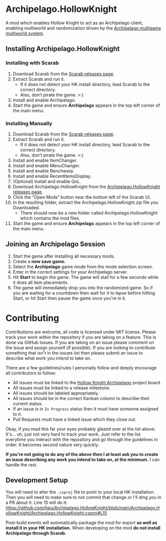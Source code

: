# Archipelago.HollowKnight

A mod which enables Hollow Knight to act as an Archipelago client, enabling multiworld and randomization driven by the [Archipelago multigame multiworld system](https://archipelago.gg).

## Installing Archipelago.HollowKnight
### Installing with Scarab
1. Download Scarab from the [Scarab releases page](https://github.com/fifty-six/Scarab/releases).
2. Extract Scarab and run it.
	* If it does not detect your HK install directory, lead Scarab to the correct directory.
	* Also, don’t pirate the game. >:(
3. Install and enable Archipelago.
4. Start the game and ensure **Archipelago** appears in the top left corner of the main menu.

### Installing Manually
1. Download Scarab from the [Scarab releases page](https://github.com/fifty-six/Scarab/releases).
2. Extract Scarab and run it.
	* If it does not detect your HK install directory, lead Scarab to the correct directory.
	* Also, don’t pirate the game. >:(
3. Install and enable ItemChanger.
4. Install and enable MenuChanger.
5. Install and enable Benchwarp.
6. Install and enable RecentItemsDisplay.
7. (Optional) Install and enable QoL.
8. Download Archipelago.HollowKnight from the [Archipelago.HollowKnight releases page]().
9. Click the “Open Mods” button near the bottom left of the Scarab UI.
10. In the resulting folder, extract the Archipelago.HollowKnight.zip file you Downloaded.
	* There should now be a new folder called Archipelago.HollowKnight which contains the mod files.
11. Start the game and ensure **Archipelago** appears in the top left corner of the main menu.

## Joining an Archipelago Session
1. Start the game after installing all necessary mods.
2. Create a **new save game.**
3. Select the **Archipelago** game mode from the mode selection screen.
4. Enter in the correct settings for your Archipelago server.
5. Hit **Start** to begin the game. The game will stall for a few seconds while it does all item placements.
6. The game will immediately drop you into the randomized game. So if you are waiting for a countdown then wait for it to lapse before hitting Start, or hit Start then pause the game once you're in it.

# Contributing
Contributions are welcome, all code is licensed under MIT license. Please track your work within the repository if you are taking on a feature. This is done via GitHub Issues. If you are taking on an issue please comment on the issue and assign yourself (if possible). If you are looking to contribute something that isn't in the issues list then please submit an issue to describe what work you intend to take on.

There are a few guidelines/rules I personally follow and deeply encourage all contributors to follow:
* All issues must be linked to the [Hollow Knight Archipelago](https://github.com/users/Ijwu/projects/1/views/1) project board.
* All issues must be linked to a release milestone.
* All issues should be labeled appropriately.
* All issues should be in the correct Kanban column to describe their current status.
* If an issue is in `In Progress` status then it must have someone assigned to it.
* Pull Requests must have a linked issue which they close out.

Okay, if you read this far your eyes probably glazed over at the list above. It's... uh, just not very hard to track your work. Just refer to the list everytime you interact with the repository and go through the guidelines in order. It becomes second nature very quickly.

**If you're not going to do any of the above then I at least ask you to create an issue describing any work you intend to take on, at the minimum.** I can handle the rest.

## Development Setup
You will need to alter the `.csproj` file to point to your local HK installation. Then you will need to make sure to not commit that change or I'll ding you in a PR about it. Line 15 will do it: https://github.com/Ijwu/Archipelago.HollowKnight/blob/main/Archipelago.HollowKnight/Archipelago.HollowKnight.csproj#L15

Post-build events will automatically package the mod for export **as well as install it in your HK installation.** When developing on the mod **do not install Archipelago through Scarab.**
